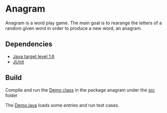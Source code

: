 # Anagram

Anagram is a word play game. 
The main goal is to rearange the letters of a random given word in order to produce a new word, an anagram.

## Dependencies 

- [Java target level 1.6](http://www.oracle.com/technetwork/java/javase/downloads/java-archive-downloads-javase6-419409.html)
- [JUnit](http://junit.org/) 

## Build

Compile and run the [Demo class](https://github.com/catarinamoura/anagram/blob/master/src/anagram/Demo.java) in the package anagram under the [src](https://github.com/catarinamoura/anagram/tree/master/src) folder

The [Demo.java](https://github.com/catarinamoura/anagram/tree/master/src) loads some entries and run test cases.



